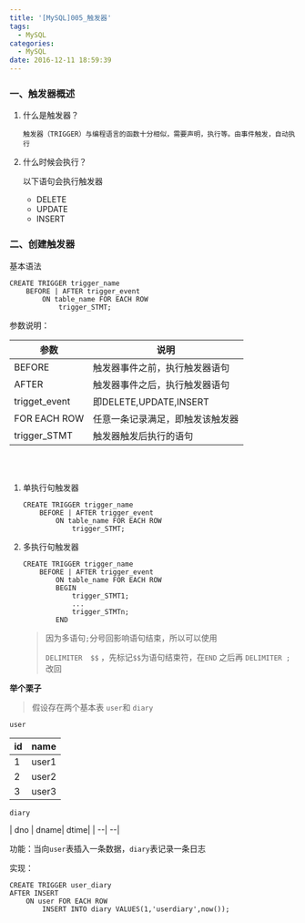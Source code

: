```yaml
---
title: '[MySQL]005_触发器'
tags:
  - MySQL
categories:
  - MySQL
date: 2016-12-11 18:59:39
---
```

### 一、触发器概述
1. 什么是触发器？
	```
	触发器（TRIGGER）与编程语言的函数十分相似，需要声明，执行等。由事件触发，自动执行
	```
2. 什么时候会执行？

	以下语句会执行触发器

	- DELETE
	- UPDATE
	- INSERT


### 二、创建触发器

基本语法

```
CREATE TRIGGER trigger_name 
	BEFORE | AFTER trigger_event
		ON table_name FOR EACH ROW
			trigger_STMT;
```
参数说明：

|   参数        |   说明                    |
|----------    |---------                  |
|BEFORE        |触发器事件之前，执行触发器语句 |
|AFTER         |触发器事件之后，执行触发器语句 |
|trigget_event |即DELETE,UPDATE,INSERT     |
|FOR EACH ROW  |任意一条记录满足，即触发该触发器|
|trigger_STMT  |触发器触发后执行的语句			|
<br><br>



1. 单执行句触发器
	```
	CREATE TRIGGER trigger_name 
		BEFORE | AFTER trigger_event
			ON table_name FOR EACH ROW
				trigger_STMT;
	```
2. 多执行句触发器
	```
	CREATE TRIGGER trigger_name 
		BEFORE | AFTER trigger_event
			ON table_name FOR EACH ROW
			BEGIN
				trigger_STMT1;
				...
				trigger_STMTn;
			END
	```

	> 因为多语句`;`分号回影响语句结束，所以可以使用
	> 
	> `DELIMITER  $$` ，先标记`$$`为语句结束符，在`END` 之后再 `DELIMITER ;`改回


**举个栗子**


> 假设存在两个基本表 `user`和 `diary`

`user`

| id | name  |
|----|-------|
|  1 | user1 |
|  2 | user2 |
|  3 | user3 |



`diary`

| dno | dname| dtime|
| --| --|


功能：当向`user`表插入一条数据，`diary`表记录一条日志

实现：

```
CREATE TRIGGER user_diary 
AFTER INSERT
	ON user FOR EACH ROW
		INSERT INTO diary VALUES(1,'userdiary',now());
```
